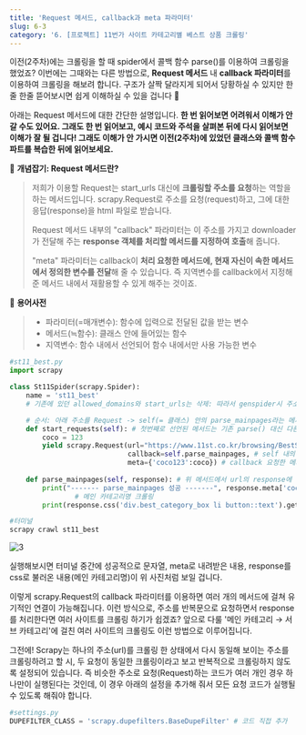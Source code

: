 ```yaml
---
title: 'Request 메서드, callback과 meta 파라미터'
slug: 6-3
category: '6. [프로젝트] 11번가 사이트 카테고리별 베스트 상품 크롤링'
---
```


이전(2주차)에는 크롤링을 할 때 spider에서 콜백 함수 parse()를 이용하여 크롤링을 했었죠? 이번에는 그때와는 다른 방법으로, **Request 메서드** 내 **callback 파라미터**를 이용하여 크롤링을 해보려 합니다. 구조가 살짝 달라지게 되어서 당황하실 수 있지만 한줄 한줄 뜯어보시면 쉽게 이해하실 수 있을 겁니다 🤪

아래는 Request 메서드에 대한 간단한 설명입니다. **한 번 읽어보면 어려워서 이해가 안 갈 수도 있어요. 그래도 한 번 읽어보고, 예시 코드와 주석을 살펴본 뒤에 다시 읽어보면 이해가 잘 될 겁니다! 그래도 이해가 안 가시면 이전(2주차)에 있었던 클래스와 콜백 함수 파트를 복습한 뒤에 읽어보세요.**


🤯 **개념잡기: Request 메서드란?**
> 저희가 이용할 Request는 start_urls 대신에 **크롤링할 주소를 요청**하는 역할을 하는 메서드입니다. scrapy.Request로 주소를 요청(request)하고, 그에 대한 응답(response)을 html 파일로 받습니다.
>
> Request 메서드 내부의 "callback" 파라미터는 이 주소를 가지고 downloader가 전달해 주는 **response 객체를 처리할 메서드를 지정하여 호출**해 줍니다.
>
> "meta" 파라미터는 callback이 **처리 요청한 메서드에, 현재 자신이 속한 메서드에서 정의한 변수를 전달**해 줄 수 있습니다. 즉 지역변수를 callback에서 지정해 준 메서드 내에서 재활용할 수 있게 해주는 것이죠.

📖 **용어사전**
> - 파라미터(=매개변수): 함수에 입력으로 전달된 값을 받는 변수
> - 메서드(≒함수): 클래스 안에 들어있는 함수
> - 지역변수: 함수 내에서 선언되어 함수 내에서만 사용 가능한 변수


```python
#st11_best.py
import scrapy

class St11Spider(scrapy.Spider):
    name = 'st11_best'
    # 기존에 있던 allowed_domains와 start_urls는 삭제: 따라서 genspider시 주소에 https://를 붙여줘야 함. 아래 코드들 참고.

    # 순서: 아래 주소를 Request -> self(= 클래스) 안의 parse_mainpages라는 메서드를 실행(callback) -> 거기서 response 객체 처리!
    def start_requests(self): # 첫번째로 선언된 메서드는 기존 parse() 대신 다른 Scrapy 파일들에서 호출됨
        coco = 123
        yield scrapy.Request(url="https://www.11st.co.kr/browsing/BestSeller.tmall?method=getBestSellerMain&cornerNo=0",
                             callback=self.parse_mainpages, # self 내의 이 메서드를 불러 response 처리 일을 이어서 실행
                             meta={'coco123':coco}) # callback 요청한 메서드에 이 데이터를 보내줌. 딕셔너리 형태
        
    def parse_mainpages(self, response): # 위 메서드에서 url의 response에 대해 전달받음.
        print("------- parse_mainpages 성공 -------", response.meta['coco123']) # 위에서 정의한 meta 속 데이터(coco=123)를, 지정해준 이름을 가지고 여기로 불러옴
				# 메인 카테고리명 크롤링
        print(response.css('div.best_category_box li button::text').getall()) # 내려받은 주소로 response 객체 처리 예시
```

```powershell
#터미널
scrapy crawl st11_best
```

![3](/scrapy/6-3/3.png)

실행해보시면 터미널 중간에 성공적으로 문자열, meta로 내려받은 내용, response를 css로 불러온 내용(메인 카테고리명)이 위 사진처럼 보일 겁니다.

이렇게 scrapy.Request의 callback 파라미터를 이용하면 여러 개의 메서드에 걸쳐 유기적인 연결이 가능해집니다. 이런 방식으로, 주소를 반복문으로 요청하면서 response를 처리한다면 여러 사이트를 크롤링 하기가 쉽겠죠? 앞으로 다룰 '메인 카테고리 → 서브 카테고리'에 걸친 여러 사이트의 크롤링도 이런 방법으로 이루어집니다.

그전에! Scrapy는 하나의 주소(url)를 크롤링 한 상태에서 다시 동일해 보이는 주소를 크롤링하려고 할 시, 두 요청이 동일한 크롤링이라고 보고 반복적으로 크롤링하지 않도록 설정되어 있습니다. 즉 비슷한 주소로 요청(Request)하는 코드가 여러 개인 경우 하나만이 실행된다는 것인데, 이 경우 아래의 설정을 추가해 줘서 모든 요청 코드가 실행될 수 있도록 해줘야 합니다.

```python
#settings.py
DUPEFILTER_CLASS = 'scrapy.dupefilters.BaseDupeFilter' # 코드 직접 추가
```
